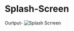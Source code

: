 # Splash-Screen
Ourtput-
![Splash Scrreen](https://user-images.githubusercontent.com/59989991/73906267-541bf980-48c8-11ea-9700-ba5ab40fca55.jpeg)
